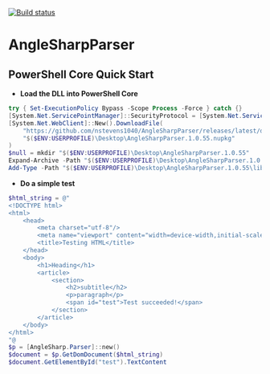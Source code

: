 [![Build status](https://ci.appveyor.com/api/projects/status/115e41aqm9s820b5?svg=true)](https://ci.appveyor.com/project/nstevens1040/anglesharpparser)  
# AngleSharpParser  
## PowerShell Core Quick Start  
   - **Load the DLL into PowerShell Core**
```ps1
try { Set-ExecutionPolicy Bypass -Scope Process -Force } catch {}
[System.Net.ServicePointManager]::SecurityProtocol = [System.Net.ServicePointManager]::SecurityProtocol -bor 3072
[System.Net.WebClient]::New().DownloadFile(
    "https://github.com/nstevens1040/AngleSharpParser/releases/latest/download/AngleSharpParser.1.0.55.nupkg",
    "$($ENV:USERPROFILE)\Desktop\AngleSharpParser.1.0.55.nupkg"
)
$null = mkdir "$($ENV:USERPROFILE)\Desktop\AngleSharpParser.1.0.55"
Expand-Archive -Path "$($ENV:USERPROFILE)\Desktop\AngleSharpParser.1.0.55.nupkg" -DestinationPath "$($ENV:USERPROFILE)\Desktop\AngleSharpParser.1.0.55"
Add-Type -Path "$($ENV:USERPROFILE)\Desktop\AngleSharpParser.1.0.55\lib\net6.0\AngleSharpParser.dll"
```  
   - **Do a simple test**
```ps1
$html_string = @"
<!DOCTYPE html>
<html>
    <head>
        <meta charset="utf-8"/>
        <meta name="viewport" content="width=device-width,initial-scale=1"/>
        <title>Testing HTML</title>
    </head>
    <body>
        <h1>Heading</h1>
        <article>
            <section>
                <h2>subtitle</h2>
                <p>paragraph</p>
                <span id="test">Test succeeded!</span>
            </section>
        </article>
    </body>
</html>
"@
$p = [AngleSharp.Parser]::new()
$document = $p.GetDomDocument($html_string)
$document.GetElementById("test").TextContent
```  
